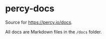 # percy-docs

Source for https://percy.io/docs.

All docs are Markdown files in the `/docs` folder.
